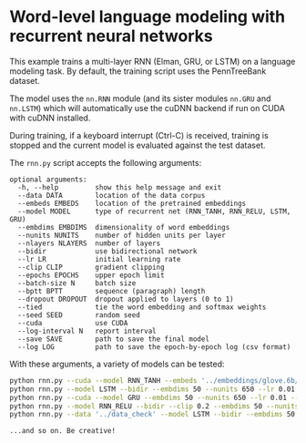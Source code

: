 # Word-level language modeling with recurrent neural networks

This example trains a multi-layer RNN (Elman, GRU, or LSTM) on a language modeling task.
By default, the training script uses the PennTreeBank dataset.

The model uses the `nn.RNN` module (and its sister modules `nn.GRU` and `nn.LSTM`)
which will automatically use the cuDNN backend if run on CUDA with cuDNN installed.

During training, if a keyboard interrupt (Ctrl-C) is received,
training is stopped and the current model is evaluated against the test dataset.

The `rnn.py` script accepts the following arguments:

```
optional arguments:
  -h, --help         show this help message and exit
  --data DATA        location of the data corpus
  --embeds EMBEDS    location of the pretrained embeddings
  --model MODEL      type of recurrent net (RNN_TANH, RNN_RELU, LSTM, GRU)
  --embdims EMBDIMS  dimensionality of word embeddings
  --nunits NUNITS    number of hidden units per layer
  --nlayers NLAYERS  number of layers
  --bidir            use bidirectional network
  --lr LR            initial learning rate
  --clip CLIP        gradient clipping
  --epochs EPOCHS    upper epoch limit
  --batch-size N     batch size
  --bptt BPTT        sequence (paragraph) length
  --dropout DROPOUT  dropout applied to layers (0 to 1)
  --tied             tie the word embedding and softmax weights
  --seed SEED        random seed
  --cuda             use CUDA
  --log-interval N   report interval
  --save SAVE        path to save the final model
  --log LOG          path to save the epoch-by-epoch log (csv format)
```

With these arguments, a variety of models can be tested:

```bash
python rnn.py --cuda --model RNN_TANH --embeds '../embeddings/glove.6b/glove.6b.50d.txt' --embdims 50 --epochs 40
python rnn.py --model LSTM --bidir --embdims 50 --nunits 650 --lr 0.01 --dropout 0.5 --epochs 40
python rnn.py --cuda --model GRU --embdims 50 --nunits 650 --lr 0.01 --dropout 0.5 --epochs 40 --save 'path/model.pt'
python rnn.py --model RNN_RELU --bidir --clip 0.2 --embdims 50 --nunits 650 --lr 0.01 --dropout 0.5 --epochs 40
python rnn.py --data '../data_check' --model LSTM --bidir --embdims 50 --nunits 300 --lr 0.01 --dropout 0.5 --epochs 20

...and so on. Be creative!
```
